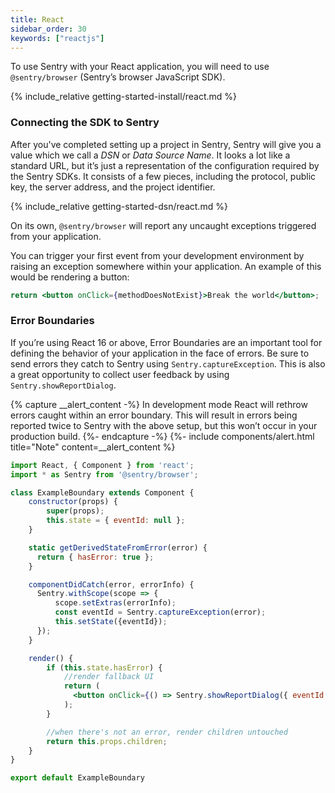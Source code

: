 ```yaml
---
title: React
sidebar_order: 30
keywords: ["reactjs"]
---
```

<!-- WIZARD -->
To use Sentry with your React application, you will need to use `@sentry/browser` (Sentry’s browser JavaScript SDK).

{% include_relative getting-started-install/react.md %}

### Connecting the SDK to Sentry

After you've completed setting up a project in Sentry, Sentry will give you a value which we call a _DSN_ or _Data Source Name_. It looks a lot like a standard URL, but it’s just a representation of the configuration required by the Sentry SDKs. It consists of a few pieces, including the protocol, public key, the server address, and the project identifier.

{% include_relative getting-started-dsn/react.md %}

On its own, `@sentry/browser` will report any uncaught exceptions triggered from your application.

You can trigger your first event from your development environment by raising an exception somewhere within your application. An example of this would be rendering a button:

```jsx
return <button onClick={methodDoesNotExist}>Break the world</button>;
```
<!-- ENDWIZARD -->

### Error Boundaries

If you’re using React 16 or above, Error Boundaries are an important tool for defining the behavior of your application in the face of errors. Be sure to send errors they catch to Sentry using `Sentry.captureException`. This is also a great opportunity to collect user feedback by using `Sentry.showReportDialog`.

{% capture __alert_content -%}
In development mode React will rethrow errors caught within an error boundary. This will result in errors being reported twice to Sentry with the above setup, but this won’t occur in your production build.
{%- endcapture -%}
{%- include components/alert.html
  title="Note"
  content=__alert_content
%}

```jsx
import React, { Component } from 'react';
import * as Sentry from '@sentry/browser';

class ExampleBoundary extends Component {
    constructor(props) {
        super(props);
        this.state = { eventId: null };
    }

    static getDerivedStateFromError(error) {
      return { hasError: true };
    }

    componentDidCatch(error, errorInfo) {
      Sentry.withScope(scope => {
          scope.setExtras(errorInfo);
          const eventId = Sentry.captureException(error);
          this.setState({eventId});
      });
    }

    render() {
        if (this.state.hasError) {
            //render fallback UI
            return (
              <button onClick={() => Sentry.showReportDialog({ eventId: this.state.eventId })}>Report feedback</button>
            );
        }

        //when there's not an error, render children untouched
        return this.props.children;
    }
}

export default ExampleBoundary
```
